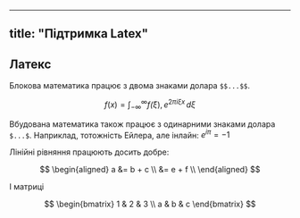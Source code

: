 
---
title: "Підтримка Latex"
---

## Латекс

Блокова математика працює з двома знаками долара `$$...$$`.

$$f(x) = \int_{-\infty}^\infty
    f\hat(\xi),e^{2 \pi i \xi x}
    \,d\xi$$
	
Вбудована математика також працює з одинарними знаками долара `$...$`. Наприклад, тотожність Ейлера, але інлайн: $e^{i\pi} = -1$

Лінійні рівняння працюють досить добре:

$$
\begin{aligned}
a &= b + c \\ &= e + f \\
\end{aligned}
$$

І матриці

$$
\begin{bmatrix}
1 & 2 & 3 \\
a & b & c
\end{bmatrix}
$$

